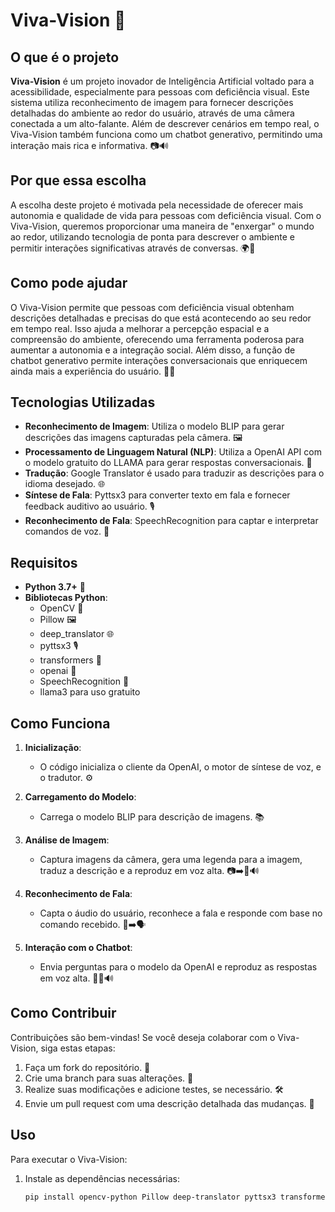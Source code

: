 # Viva-Vision 🌟

## O que é o projeto

**Viva-Vision** é um projeto inovador de Inteligência Artificial voltado para a acessibilidade, especialmente para pessoas com deficiência visual. Este sistema utiliza reconhecimento de imagem para fornecer descrições detalhadas do ambiente ao redor do usuário, através de uma câmera conectada a um alto-falante. Além de descrever cenários em tempo real, o Viva-Vision também funciona como um chatbot generativo, permitindo uma interação mais rica e informativa. 📷🔊

## Por que essa escolha

A escolha deste projeto é motivada pela necessidade de oferecer mais autonomia e qualidade de vida para pessoas com deficiência visual. Com o Viva-Vision, queremos proporcionar uma maneira de "enxergar" o mundo ao redor, utilizando tecnologia de ponta para descrever o ambiente e permitir interações significativas através de conversas. 🌍💬

## Como pode ajudar

O Viva-Vision permite que pessoas com deficiência visual obtenham descrições detalhadas e precisas do que está acontecendo ao seu redor em tempo real. Isso ajuda a melhorar a percepção espacial e a compreensão do ambiente, oferecendo uma ferramenta poderosa para aumentar a autonomia e a integração social. Além disso, a função de chatbot generativo permite interações conversacionais que enriquecem ainda mais a experiência do usuário. 🌟🤖

## Tecnologias Utilizadas

- **Reconhecimento de Imagem**: Utiliza o modelo BLIP para gerar descrições das imagens capturadas pela câmera. 🖼️
- **Processamento de Linguagem Natural (NLP)**: Utiliza a OpenAI API com o modelo gratuito do LLAMA para gerar respostas conversacionais. 🧠
- **Tradução**: Google Translator é usado para traduzir as descrições para o idioma desejado. 🌐
- **Síntese de Fala**: Pyttsx3 para converter texto em fala e fornecer feedback auditivo ao usuário. 🎙️
- **Reconhecimento de Fala**: SpeechRecognition para captar e interpretar comandos de voz. 🎤

## Requisitos

- **Python 3.7+** 🐍
- **Bibliotecas Python**:
  - OpenCV 📸
  - Pillow 🖼️
  - deep_translator 🌐
  - pyttsx3 🎙️
  - transformers 🤖
  - openai 🌟
  - SpeechRecognition 🎤
  - llama3 para uso gratuito

## Como Funciona

1. **Inicialização**:
   - O código inicializa o cliente da OpenAI, o motor de síntese de voz, e o tradutor. ⚙️

2. **Carregamento do Modelo**:
   - Carrega o modelo BLIP para descrição de imagens. 📚

3. **Análise de Imagem**:
   - Captura imagens da câmera, gera uma legenda para a imagem, traduz a descrição e a reproduz em voz alta. 📷➡️📝🔊

4. **Reconhecimento de Fala**:
   - Capta o áudio do usuário, reconhece a fala e responde com base no comando recebido. 🎤➡️🗣️

5. **Interação com o Chatbot**:
   - Envia perguntas para o modelo da OpenAI e reproduz as respostas em voz alta. 💬🔄🔊

## Como Contribuir

Contribuições são bem-vindas! Se você deseja colaborar com o Viva-Vision, siga estas etapas:

1. Faça um fork do repositório. 🍴
2. Crie uma branch para suas alterações. 🌿
3. Realize suas modificações e adicione testes, se necessário. 🛠️
4. Envie um pull request com uma descrição detalhada das mudanças. 🚀

## Uso

Para executar o Viva-Vision:

1. Instale as dependências necessárias:
   ```bash
   pip install opencv-python Pillow deep-translator pyttsx3 transformers openai SpeechRecognition


